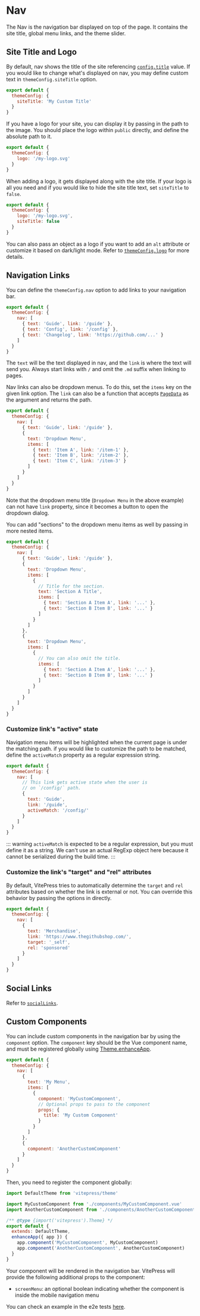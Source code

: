 # Nav

The Nav is the navigation bar displayed on top of the page. It contains the site title, global menu links, and the theme slider.

## Site Title and Logo

By default, nav shows the title of the site referencing [`config.title`](./site-config#title) value. If you would like to change what's displayed on nav, you may define custom text in `themeConfig.siteTitle` option.

```js
export default {
  themeConfig: {
    siteTitle: 'My Custom Title'
  }
}
```

If you have a logo for your site, you can display it by passing in the path to the image. You should place the logo within `public` directly, and define the absolute path to it.

```js
export default {
  themeConfig: {
    logo: '/my-logo.svg'
  }
}
```

When adding a logo, it gets displayed along with the site title. If your logo is all you need and if you would like to hide the site title text, set `siteTitle` to `false`.

```js
export default {
  themeConfig: {
    logo: '/my-logo.svg',
    siteTitle: false
  }
}
```

You can also pass an object as a logo if you want to add an `alt` attribute or customize it based on dark/light mode. Refer to [`themeConfig.logo`](./default-theme-config#logo) for more details.

## Navigation Links

You can define the `themeConfig.nav` option to add links to your navigation bar.

```js
export default {
  themeConfig: {
    nav: [
      { text: 'Guide', link: '/guide' },
      { text: 'Config', link: '/config' },
      { text: 'Changelog', link: 'https://github.com/...' }
    ]
  }
}
```

The `text` will be the text displayed in nav, and the `link` is where the text will send you. Always start links with `/` and omit the `.md` suffix when linking to pages.

Nav links can also be dropdown menus. To do this, set the `items` key on the given link option. The `link` can also be a function that accepts [`PageData`](./runtime-api#usedata) as the argument and returns the path. 

```js
export default {
  themeConfig: {
    nav: [
      { text: 'Guide', link: '/guide' },
      {
        text: 'Dropdown Menu',
        items: [
          { text: 'Item A', link: '/item-1' },
          { text: 'Item B', link: '/item-2' },
          { text: 'Item C', link: '/item-3' }
        ]
      }
    ]
  }
}
```

Note that the dropdown menu title (`Dropdown Menu` in the above example) can not have `link` property, since it becomes a button to open the dropdown dialog.

You can add "sections" to the dropdown menu items as well by passing in more nested items.

```js
export default {
  themeConfig: {
    nav: [
      { text: 'Guide', link: '/guide' },
      {
        text: 'Dropdown Menu',
        items: [
          {
            // Title for the section.
            text: 'Section A Title',
            items: [
              { text: 'Section A Item A', link: '...' },
              { text: 'Section B Item B', link: '...' }
            ]
          }
        ]
      },
      {
        text: 'Dropdown Menu',
        items: [
          {
            // You can also omit the title.
            items: [
              { text: 'Section A Item A', link: '...' },
              { text: 'Section B Item B', link: '...' }
            ]
          }
        ]
      }
    ]
  }
}
```

### Customize link's "active" state

Navigation menu items will be highlighted when the current page is under the matching path. if you would like to customize the path to be matched, define the `activeMatch` property as a regular expression string.

```js
export default {
  themeConfig: {
    nav: [
      // This link gets active state when the user is
      // on `/config/` path.
      {
        text: 'Guide',
        link: '/guide',
        activeMatch: '/config/'
      }
    ]
  }
}
```

::: warning
`activeMatch` is expected to be a regular expression, but you must define it as a string. We can't use an actual RegExp object here because it cannot be serialized during the build time.
:::

### Customize the link's "target" and "rel" attributes

By default, VitePress tries to automatically determine the `target` and `rel` attributes based on whether the link is external or not. You can override this behavior by passing the options in directly.

```js
export default {
  themeConfig: {
    nav: [
      {
        text: 'Merchandise',
        link: 'https://www.thegithubshop.com/',
        target: '_self',
        rel: 'sponsored'
      }
    ]
  }
}
```

## Social Links

Refer to [`socialLinks`](./default-theme-config#sociallinks).

## Custom Components

You can include custom components in the navigation bar by using the `component` option. The `component` key should be the Vue component name, and must be registered globally using [Theme.enhanceApp](../guide/custom-theme#theme-interface).

```js [.vitepress/config.js]
export default {
  themeConfig: {
    nav: [
      {
        text: 'My Menu',
        items: [
          {
            component: 'MyCustomComponent',
            // Optional props to pass to the component
            props: {
              title: 'My Custom Component'
            }
          }
        ]
      },
      {
        component: 'AnotherCustomComponent'
      }
    ]
  }
}
```

Then, you need to register the component globally:

```js [.vitepress/theme/index.js]
import DefaultTheme from 'vitepress/theme'

import MyCustomComponent from './components/MyCustomComponent.vue'
import AnotherCustomComponent from './components/AnotherCustomComponent.vue'

/** @type {import('vitepress').Theme} */
export default {
  extends: DefaultTheme,
  enhanceApp({ app }) {
    app.component('MyCustomComponent', MyCustomComponent)
    app.component('AnotherCustomComponent', AnotherCustomComponent)
  }
}
```

Your component will be rendered in the navigation bar. VitePress will provide the following additional props to the component:

- `screenMenu`: an optional boolean indicating whether the component is inside the mobile navigation menu

You can check an example in the e2e tests [here](https://github.com/vuejs/vitepress/tree/main/__tests__/e2e/.vitepress).
